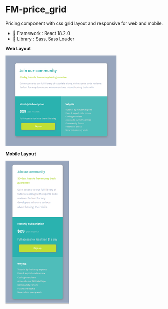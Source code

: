 # FM-price_grid

Pricing component with css grid layout and responsive for web and mobile.

- 🍞 Framework : React 18.2.0
- 🥪 Library : Sass, Sass Loader


**Web Layout**

<img src="https://raw.githubusercontent.com/jocunda/FM-price_grid/main/src/images/1.png" width="350px">

**Mobile Layout**

<img src="https://raw.githubusercontent.com/jocunda/FM-price_grid/main/src/images/2.png" width="200px">
